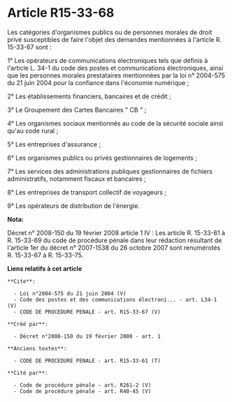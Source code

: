 # Article R15-33-68

Les catégories d'organismes publics ou de personnes morales de droit privé susceptibles de faire l'objet des demandes
mentionnées à l'article R. 15-33-67 sont : 

1° Les opérateurs de communications électroniques tels que définis à l'article L. 34-1 du code des postes et communications
électroniques, ainsi que les personnes morales prestataires mentionnées par la loi n° 2004-575 du 21 juin 2004 pour la
confiance dans l'économie numérique ; 

2° Les établissements financiers, bancaires et de crédit ; 

3° Le Groupement des Cartes Bancaires " CB " ; 

4° Les organismes sociaux mentionnés au code de la sécurité sociale ainsi qu'au code rural ; 

5° Les entreprises d'assurance ; 

6° Les organismes publics ou privés gestionnaires de logements ; 

7° Les services des administrations publiques gestionnaires de fichiers administratifs, notamment fiscaux et bancaires ; 

8° Les entreprises de transport collectif de voyageurs ; 

9° Les opérateurs de distribution de l'énergie.

**Nota:**

Décret n° 2008-150 du 19 février 2008 article 1 IV : Les article R. 15-33-61 à R. 15-33-69 du code de procédure pénale dans
leur rédaction résultant de l'article 1er du décret n° 2007-1538 du 26 octobre 2007 sont renumérotés R. 15-33-67 à R.
15-33-75.

**Liens relatifs à cet article**

	**Cite**:

	  - Loi n°2004-575 du 21 juin 2004 (V)
	  - Code des postes et des communications électroni... - art. L34-1 (V)
	  - CODE DE PROCEDURE PENALE - art. R15-33-67 (V)

	**Créé par**:

	  - Décret n°2008-150 du 19 février 2008 - art. 1

	**Anciens textes**:

	  - CODE DE PROCEDURE PENALE - art. R15-33-61 (T)

	**Cité par**:

	  - Code de procédure pénale - art. R261-2 (V)
	  - Code de procédure pénale - art. R40-45 (V)
